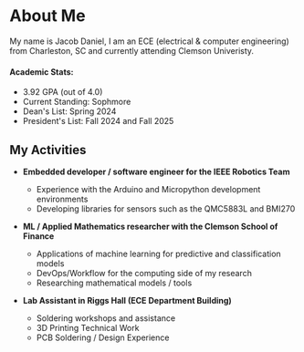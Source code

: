 # About Me 
My name is Jacob Daniel, I am an ECE (electrical & computer engineering) from Charleston, SC and currently attending Clemson Univeristy.

#### Academic Stats:
* 3.92 GPA (out of 4.0)
* Current Standing: Sophmore
* Dean's List: Spring 2024 
* President's List: Fall 2024 and Fall 2025


## My Activities 
* **Embedded developer / software engineer for the IEEE Robotics Team**
  - Experience with the Arduino and Micropython development environments<br>
  - Developing libraries for sensors such as the QMC5883L and BMI270
  
* **ML / Applied Mathematics researcher with the Clemson School of Finance**
  - Applications of machine learning for predictive and classification models<br>
  - DevOps/Workflow for the computing side of my research<br>
  - Researching mathematical models / tools<br>

* **Lab Assistant in Riggs Hall (ECE Department Building)**
    - Soldering workshops and assistance
    - 3D Printing Technical Work
    - PCB Soldering / Design Experience 

